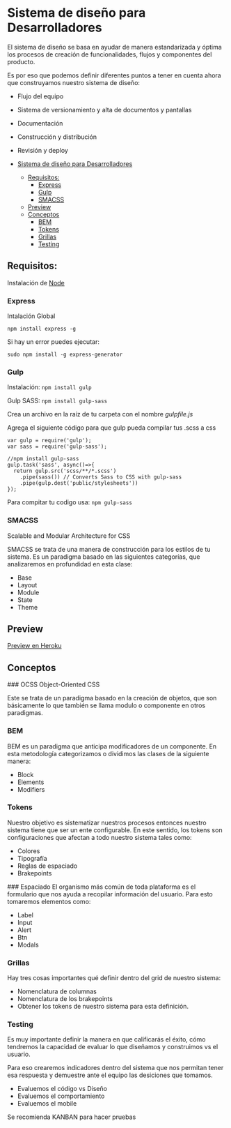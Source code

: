 # Sistema de diseño para Desarrolladores
El sistema de diseño se basa en ayudar de manera estandarizada y óptima los procesos de creación de funcionalidades, flujos y componentes del producto.

Es por eso que podemos definir diferentes puntos a tener en cuenta ahora que construyamos nuestro sistema de diseño:

- Flujo del equipo
- Sistema de versionamiento y alta de documentos y pantallas
- Documentación
- Construcción y distribución
- Revisión y deploy

- [Sistema de diseño para Desarrolladores](#sistema-de-dise%c3%b1o-para-desarrolladores)
  - [Requisitos:](#requisitos)
    - [Express](#express)
    - [Gulp](#gulp)
    - [SMACSS](#smacss)
  - [Preview](#preview)
  - [Conceptos](#conceptos)
    - [BEM](#bem)
    - [Tokens](#tokens)
    - [Grillas](#grillas)
    - [Testing](#testing)

## Requisitos:

Instalación de [Node](https://nodejs.org/es/)

### Express
Intalación Global

`npm install express -g`

Si hay un error puedes ejecutar: 

`sudo npm install -g express-generator`

### Gulp
Instalación:
`npm install gulp`

Gulp SASS:
`npm install gulp-sass`

Crea un archivo en la raíz de tu carpeta con el nombre *gulpfile.js*

Agrega el siguiente código para que gulp pueda compilar tus .scss a css

```
var gulp = require('gulp');
var sass = require('gulp-sass');

//npm install gulp-sass
gulp.task('sass', async()=>{
  return gulp.src('scss/**/*.scss')
    .pipe(sass()) // Converts Sass to CSS with gulp-sass
    .pipe(gulp.dest('public/stylesheets'))
});

```

Para compitar tu codigo usa:
`npm gulp-sass`

### SMACSS
Scalable and Modular Architecture for CSS

SMACSS se trata de una manera de construcción para los estilos de tu sistema. Es un paradigma basado en las siguientes categorías, que analizaremos en profundidad en esta clase:

- Base
- Layout
- Module
- State
- Theme

## Preview

[Preview en Heroku](https://test-curso-platzi-sd.herokuapp.com/)
## Conceptos
### OCSS
Object-Oriented CSS

Este se trata de un paradigma basado en la creación de objetos, que son básicamente lo que también se llama modulo o componente en otros paradigmas.

### BEM
BEM es un paradigma que anticipa modificadores de un componente.
En esta metodología categorizamos o dividimos las clases de la siguiente manera:

- Block
- Elements
- Modifiers

### Tokens
Nuestro objetivo es sistematizar nuestros procesos entonces nuestro sistema tiene que ser un ente configurable. En este sentido, los tokens son configuraciones que afectan a todo nuestro sistema tales como:

- Colores
- Tipografía
- Reglas de espaciado
- Brakepoints

### Espaciado
El organismo más común de toda plataforma es el formulario que nos ayuda a recopilar información del usuario. Para esto tomaremos elementos como:

- Label
- Input
- Alert
- Btn
- Modals

### Grillas
Hay tres cosas importantes qué definir dentro del grid de nuestro sistema:
- Nomenclatura de columnas
- Nomenclatura de los brakepoints
- Obtener los tokens de nuestro sistema para esta definición.

### Testing
Es muy importante definir la manera en que calificarás el éxito, cómo tendremos la capacidad de evaluar lo que diseñamos y construimos vs el usuario.

Para eso crearemos indicadores dentro del sistema que nos permitan tener esa respuesta y demuestre ante el equipo las desiciones que tomamos.

- Evaluemos el código vs Diseño
- Evaluemos el comportamiento
- Evaluemos el mobile

Se recomienda KANBAN para hacer pruebas
